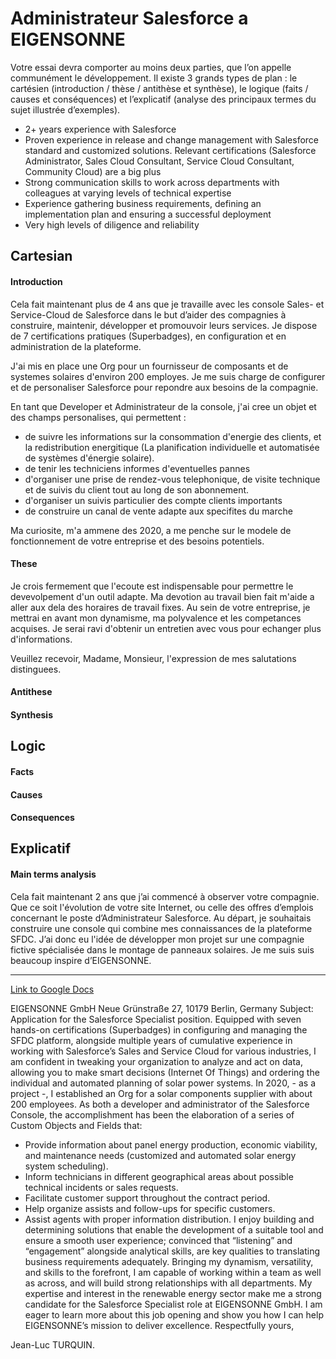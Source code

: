 #  Administrateur Salesforce a EIGENSONNE
Votre essai devra comporter au moins deux parties, que l’on appelle communément le développement. Il existe 3 grands types de plan : le cartésien (introduction / thèse / antithèse et synthèse), le logique (faits / causes et conséquences) et l’explicatif (analyse des principaux termes du sujet illustrée d’exemples).

- 2+ years experience with Salesforce
- Proven experience in release and change management with Salesforce standard and customized solutions. Relevant certifications (Salesforce Administrator, Sales Cloud Consultant, Service Cloud Consultant, Community Cloud) are a big plus
- Strong communication skills to work across departments with colleagues at varying levels of technical expertise
- Experience gathering business requirements, defining an implementation plan and ensuring a successful deployment
- Very high levels of diligence and reliability
## Cartesian 
#### Introduction
Cela fait maintenant plus de 4 ans que je travaille avec les console Sales- et Service-Cloud de Salesforce dans le but d’aider des compagnies à construire, maintenir, développer et promouvoir leurs services.
Je dispose de 7 certifications pratiques (Superbadges), en configuration et en administration de la plateforme.

J'ai mis en place une Org pour un fournisseur de composants et de systemes solaires d'environ 200 employes.
Je me suis charge de configurer et de personaliser Salesforce pour repondre aux besoins de la compagnie.

En tant que Developer et Administrateur de la console, j'ai cree un objet et des champs personalises, qui permettent :
- de suivre les informations sur la consommation d'energie des clients, et la redistribution energitique (La planification individuelle et automatisée de systèmes d'énergie solaire).
- de tenir les techniciens informes d'eventuelles pannes
- d'organiser une prise de rendez-vous telephonique, de visite technique et de suivis du client tout au long
  de son abonnement.
- d'organiser un suivis particulier des compte clients importants
- de construire un canal de vente adapte aux specifites du marche

Ma curiosite, m'a ammene des 2020, a me penche sur le modele de fonctionnement de votre entreprise et des besoins potentiels.

#### These
Je crois fermement que l'ecoute est indispensable pour permettre le devevolpement d'un outil adapte. Ma devotion au travail bien fait m'aide a aller  aux dela des horaires de travail fixes.
Au sein de votre entreprise, je mettrai en avant mon  dynamisme, ma polyvalence et les competances acquises. 
Je serai ravi d'obtenir un entretien avec vous pour echanger plus d'informations.

Veuillez recevoir, Madame, Monsieur, l'expression de mes salutations distinguees.
#### Antithese

#### Synthesis

## Logic

#### Facts

#### Causes

#### Consequences

## Explicatif

#### Main terms analysis 




Cela fait maintenant 2 ans que j’ai commencé à observer votre compagnie. 
Que ce soit l'évolution de votre site Internet, ou celle des offres d’emplois concernant le poste d’Administrateur Salesforce.
Au départ, je souhaitais construire une console qui combine mes connaissances de la plateforme SFDC.
J’ai donc eu l'idée de développer mon projet sur une compagnie fictive spécialisée dans le montage de panneaux solaires.
Je me suis suis beaucoup inspire d’EIGENSONNE. 


---
[Link to Google Docs](https://docs.google.com/document/d/1to2BgpavVlPMsC_MmuU9mKSbjC9Ssck54RzIBwyYBnY/edit)


EIGENSONNE GmbH
Neue Grünstraße 27,
10179 Berlin,
Germany
Subject: Application for the Salesforce Specialist position. 
 	Equipped with seven hands-on certifications (Superbadges) in configuring and managing the SFDC platform, alongside multiple years of cumulative experience in working with Salesforce’s Sales and Service Cloud for various industries, I am confident in tweaking your organization to analyze and act on data, allowing you to make smart decisions (Internet Of Things) and ordering the individual and automated planning of solar power systems.
In 2020, - as a project -, I established an Org for a solar components supplier with about 200 employees.
As both a developer and administrator of the Salesforce Console, the accomplishment has been the elaboration of a series of Custom Objects and Fields that:
- Provide information about panel energy production, economic viability, and maintenance needs (customized and automated solar energy system scheduling).
- Inform technicians in different geographical areas about possible technical incidents or sales requests.
- Facilitate customer support throughout the contract period.
- Help organize assists and follow-ups for specific customers.
- Assist agents with proper information distribution.
I enjoy building and determining solutions that enable the development of a suitable tool and ensure a smooth user experience; convinced that “listening” and “engagement” alongside analytical skills, are key qualities to translating business requirements adequately.
Bringing my dynamism, versatility, and skills to the forefront, I am capable of working within a team as well as across, and will build strong relationships with all departments.
	My expertise and interest in the renewable energy sector make me a strong candidate for the Salesforce Specialist role at EIGENSONNE GmbH.
I am eager to learn more about this job opening and show you how I can help EIGENSONNE’s mission to deliver excellence.
Respectfully yours,


Jean-Luc TURQUIN.
